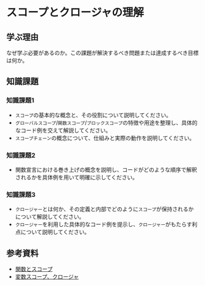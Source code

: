 # スコープとクロージャの理解

## 学ぶ理由

なぜ学ぶ必要があるのか。この課題が解決するべき問題または達成するべき目標は何か。

## 知識課題

### 知識課題1

- `スコープ`の基本的な概念と、その役割について説明してください。
- `グローバルスコープ`/`関数スコープ`/`ブロックスコープ`の特徴や用途を整理し、具体的なコード例を交えて解説してください。
- `スコープチェーン`の概念について、仕組みと実際の動作を説明してください。

### 知識課題2

- 関数宣言における巻き上げの概念を説明し、コードがどのような順序で解釈されるかを具体例を用いて明確に示してください。

### 知識課題3

- `クロージャー`とは何か、その定義と内部でどのように`スコープ`が保持されるかについて解説してください。
- `クロージャー`を利用した具体的なコード例を提示し、`クロージャー`がもたらす利点について説明してください。

## 参考資料

- [関数とスコープ](https://jsprimer.net/basic/function-scope/)
- [変数スコープ、クロージャ](https://ja.javascript.info/closure)
